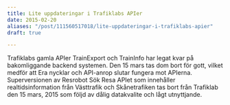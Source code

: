 ```yaml
---
title: Lite uppdateringar i Trafiklabs APIer
date: 2015-02-20
aliases: "/post/111560517018/lite-uppdateringar-i-trafiklabs-apier"
draft: true

---
```


Trafiklabs gamla APIer TrainExport och TrainInfo har legat kvar på bakomliggande backend systemen. Den 15 mars tas dom bort för gott, vilket medför att Era nycklar och API-anrop slutar fungera mot APIerna.
Superversionen av Resrobot Sök Resa APIet som innehåller realtidsinformation från Västtrafik och Skånetrafiken tas bort från Trafiklab den 15 mars, 2015 som följd av dålig datakvalite och lågt utnyttjande.
 
